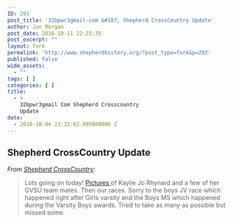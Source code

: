 ```yaml
---
ID: 293
post_title: '32bpwr3gmail-com &#187; Shepherd CrossCountry Update'
author: Jon Morgan
post_date: 2016-10-11 22:25:35
post_excerpt: ""
layout: fork
permalink: 'http://www.shepherdhistory.org/?post_type=fork&p=293'
published: false
wide_assets:
  - ""
tags: [ ]
categories: [ ]
title:
  - >
    32bpwr3gmail Com Shepherd Crosscountry
    Update
date:
  - 2016-10-04 23:32:02.995000000 Z
---
```

<h2>Shepherd CrossCountry Update</h2>
<em>From <a href="https://www.facebook.com/shepherd.crosscountry">Shepherd CrossCountry</a>:</em>
<blockquote>Lots going on today! <a href="https://www.facebook.com/shepherd.crosscountry/media_set?set=a.1070895466292697.1073741870.100001167626122&amp;type=3">Pictures </a>of Kaylie Jo Rhynard and a few of her GVSU team mates. Then our races. Sorry to the boys JV race which happened right after Girls varsity and the Boys MS which happened during the Varsity Boys awards. Tried to take as many as possible but missed some.</blockquote>